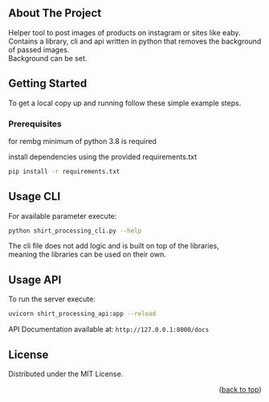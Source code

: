 <!-- ABOUT THE PROJECT -->
## About The Project
Helper tool to post images of products on instagram or sites like eaby.  
Contains a library, cli and api written in python that removes the background of passed images.  
Background can be set.  

<!-- GETTING STARTED -->
## Getting Started

To get a local copy up and running follow these simple example steps.

### Prerequisites

for rembg minimum of python 3.8 is required

install dependencies using the provided requirements.txt
  ```sh
  pip install -r requirements.txt
  ```


<!-- USAGE EXAMPLES -->
## Usage CLI

For available parameter execute:

  ```sh
  python shirt_processing_cli.py --help
  ```

The cli file does not add logic and is built on top of the libraries,  
meaning the libraries can be used on their own.  

## Usage API

To run the server execute:

  ```sh
  uvicorn shirt_processing_api:app --reload
  ```

API Documentation available at:
`http://127.0.0.1:8000/docs`
  
## License

Distributed under the MIT License.

<p align="right">(<a href="#top">back to top</a>)</p>
